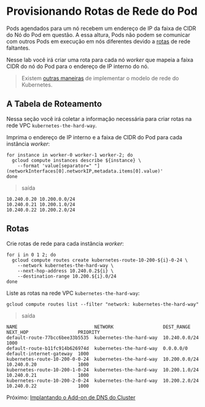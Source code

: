 # Provisionando Rotas de Rede do Pod

Pods agendados para um nó recebem um endereço de IP da faixa de CIDR do Nó do Pod em questão. A essa altura, Pods não podem se comunicar com outros Pods em execução em nós diferentes devido a [rotas](https://cloud.google.com/compute/docs/vpc/routes) de rede faltantes.

Nesse lab você irá criar uma rota para cada nó _worker_ que mapeia a faixa CIDR do nó do Pod para o endereço de IP interno do nó.

> Existem [outras maneiras](https://kubernetes.io/docs/concepts/cluster-administration/networking/#how-to-achieve-this) de implementar o modelo de rede do Kubernetes.

## A Tabela de Roteamento

Nessa seção você irá coletar a informação necessária para criar rotas na rede VPC `kubernetes-the-hard-way`.

Imprima o endereço de IP interno e a faixa de CIDR do Pod para cada instância _worker_:

```
for instance in worker-0 worker-1 worker-2; do
  gcloud compute instances describe ${instance} \
    --format 'value[separator=" "](networkInterfaces[0].networkIP,metadata.items[0].value)'
done
```

> saída

```
10.240.0.20 10.200.0.0/24
10.240.0.21 10.200.1.0/24
10.240.0.22 10.200.2.0/24
```

## Rotas

Crie rotas de rede para cada instância _worker_:

```
for i in 0 1 2; do
  gcloud compute routes create kubernetes-route-10-200-${i}-0-24 \
    --network kubernetes-the-hard-way \
    --next-hop-address 10.240.0.2${i} \
    --destination-range 10.200.${i}.0/24
done
```

Liste as rotas na rede VPC `kubernetes-the-hard-way`:

```
gcloud compute routes list --filter "network: kubernetes-the-hard-way"
```

> saída

```
NAME                            NETWORK                  DEST_RANGE     NEXT_HOP                  PRIORITY
default-route-77bcc6bee33b5535  kubernetes-the-hard-way  10.240.0.0/24                            1000
default-route-b11fc914b626974d  kubernetes-the-hard-way  0.0.0.0/0      default-internet-gateway  1000
kubernetes-route-10-200-0-0-24  kubernetes-the-hard-way  10.200.0.0/24  10.240.0.20               1000
kubernetes-route-10-200-1-0-24  kubernetes-the-hard-way  10.200.1.0/24  10.240.0.21               1000
kubernetes-route-10-200-2-0-24  kubernetes-the-hard-way  10.200.2.0/24  10.240.0.22               1000
```

Próximo: [Implantando o Add-on de DNS do Cluster](12-dns-addon.md)
